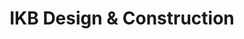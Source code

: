 ---
title: "IKB Design & Construction"
url: /los-altos/ikb-design-und-construction/
shop: Allgemein
---